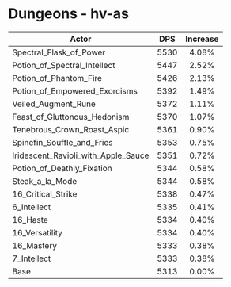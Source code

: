 # Dungeons - hv-as
| Actor | DPS | Increase |
|---|:---:|:---:|
|Spectral_Flask_of_Power|5530|4.08%|
|Potion_of_Spectral_Intellect|5447|2.52%|
|Potion_of_Phantom_Fire|5426|2.13%|
|Potion_of_Empowered_Exorcisms|5392|1.49%|
|Veiled_Augment_Rune|5372|1.11%|
|Feast_of_Gluttonous_Hedonism|5370|1.07%|
|Tenebrous_Crown_Roast_Aspic|5361|0.90%|
|Spinefin_Souffle_and_Fries|5353|0.75%|
|Iridescent_Ravioli_with_Apple_Sauce|5351|0.72%|
|Potion_of_Deathly_Fixation|5344|0.58%|
|Steak_a_la_Mode|5344|0.58%|
|16_Critical_Strike|5338|0.47%|
|6_Intellect|5335|0.41%|
|16_Haste|5334|0.40%|
|16_Versatility|5334|0.40%|
|16_Mastery|5333|0.38%|
|7_Intellect|5333|0.38%|
|Base|5313|0.00%|
